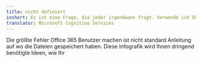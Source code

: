 ```yaml
---
title: nicht definiert
inshort: Es ist eine Frage, die jeder irgendwann fragt. Verwende ich SharePoint oder OneDrive für Unternehmen?
translator: Microsoft Cognitive Services
---
```



Die größte Fehler Office 365 Benutzer machen ist nicht standard Anleitung auf wo die Dateien gespeichert haben. Diese Infografik wird Ihnen dringend benötigte Ideen, wie Ihr 


